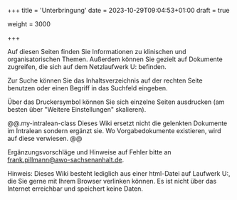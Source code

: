 +++
title = 'Unterbringung'
date = 2023-10-29T09:04:53+01:00
draft = true

weight = 3000

+++

Auf diesen Seiten finden Sie Informationen zu klinischen und organisatorischen Themen. Außerdem können Sie gezielt auf Dokumente zugreifen, die sich auf dem Netzlaufwerk U: befinden.

Zur Suche können Sie das Inhaltsverzeichnis auf der rechten Seite benutzen oder einen Begriff in das Suchfeld eingeben.

Über das Druckersymbol können Sie sich einzelne Seiten ausdrucken (am besten über "Weitere Einstellungen" skalieren). 

@@.my-intralean-class
Dieses Wiki ersetzt nicht die gelenkten Dokumente im Intralean sondern ergänzt sie. Wo Vorgabedokumente existieren, wird auf diese verwiesen.
@@

Ergänzungsvorschläge und Hinweise auf Fehler bitte an frank.pillmann@awo-sachsenanhalt.de.

Hinweis: Dieses Wiki besteht lediglich aus einer html-Datei auf Laufwerk U:, die Sie gerne mit Ihrem Browser verlinken können. Es ist nicht über das Internet erreichbar und speichert keine Daten.
